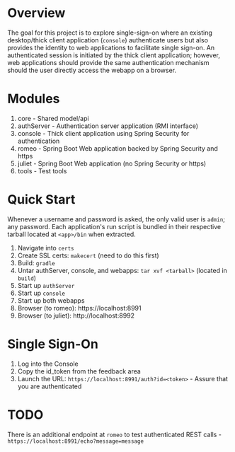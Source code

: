 # Overview

The goal for this project is to explore single-sign-on where an existing desktop/thick client application (`console`) authenticate users but also provides the identity to web applications to facilitate single sign-on. An authenticated session is initiated by the thick client application; however, web applications should provide the same authentication mechanism should the user directly access the webapp on a browser.

# Modules

1. core - Shared model/api
2. authServer - Authentication server application (RMI interface)
3. console - Thick client application using Spring Security for authentication
4. romeo - Spring Boot Web application backed by Spring Security and https
5. juliet - Spring Boot Web application (no Spring Security or https)
6. tools - Test tools

# Quick Start

Whenever a username and password is asked, the only valid user is `admin`; any password. Each application's run script is bundled in their respective tarball located at `<app>/bin` when extracted.

1. Navigate into `certs`
2. Create SSL certs: `makecert` (need to do this first)
3. Build: `gradle`
4. Untar authServer, console, and webapps: `tar xvf <tarball>` (located in `build`)
5. Start up `authServer`
6. Start up `console`
7. Start up both webapps
8. Browser (to romeo): https://localhost:8991
9. Browser (to juliet): http://localhost:8992

# Single Sign-On

1. Log into the Console
2. Copy the id_token from the feedback area
3. Launch the URL: `https://localhost:8991/auth?id=<token>` - Assure that you are authenticated

# TODO

There is an additional endpoint at `romeo` to test authenticated REST calls - `https://localhost:8991/echo?message=message`

